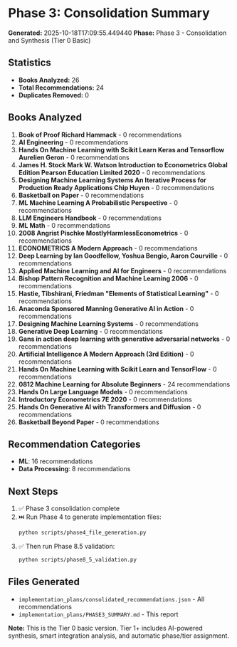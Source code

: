# Phase 3: Consolidation Summary

**Generated:** 2025-10-18T17:09:55.449440
**Phase:** Phase 3 - Consolidation and Synthesis (Tier 0 Basic)

## Statistics

- **Books Analyzed:** 26
- **Total Recommendations:** 24
- **Duplicates Removed:** 0

## Books Analyzed

1. **Book of Proof Richard Hammack** - 0 recommendations
2. **AI Engineering** - 0 recommendations
3. **Hands On Machine Learning with Scikit Learn Keras and Tensorflow   Aurelien Geron** - 0 recommendations
4. **James H. Stock Mark W. Watson Introduction to Econometrics Global Edition Pearson Education Limited 2020** - 0 recommendations
5. **Designing Machine Learning Systems An Iterative Process for Production Ready Applications   Chip Huyen** - 0 recommendations
6. **Basketball on Paper** - 0 recommendations
7. **ML Machine Learning A Probabilistic Perspective** - 0 recommendations
8. **LLM Engineers Handbook** - 0 recommendations
9. **ML Math** - 0 recommendations
10. **2008 Angrist Pischke MostlyHarmlessEconometrics** - 0 recommendations
11. **ECONOMETRICS A Modern Approach** - 0 recommendations
12. **Deep Learning by Ian Goodfellow, Yoshua Bengio, Aaron Courville** - 0 recommendations
13. **Applied Machine Learning and AI for Engineers** - 0 recommendations
14. **Bishop Pattern Recognition and Machine Learning 2006** - 0 recommendations
15. **Hastie, Tibshirani, Friedman   "Elements of Statistical Learning"** - 0 recommendations
16. **Anaconda Sponsored Manning Generative AI in Action** - 0 recommendations
17. **Designing Machine Learning Systems** - 0 recommendations
18. **Generative Deep Learning** - 0 recommendations
19. **Gans in action deep learning with generative adversarial networks** - 0 recommendations
20. **Artificial Intelligence   A Modern Approach (3rd Edition)** - 0 recommendations
21. **Hands On Machine Learning with Scikit Learn and TensorFlow** - 0 recommendations
22. **0812 Machine Learning for Absolute Beginners** - 24 recommendations
23. **Hands On Large Language Models** - 0 recommendations
24. **Introductory Econometrics 7E 2020** - 0 recommendations
25. **Hands On Generative AI with Transformers and Diffusion** - 0 recommendations
26. **Basketball Beyond Paper** - 0 recommendations


## Recommendation Categories

- **ML**: 16 recommendations
- **Data Processing**: 8 recommendations


## Next Steps

1. ✅ Phase 3 consolidation complete
2. ⏭️  Run Phase 4 to generate implementation files:
   ```bash
   python scripts/phase4_file_generation.py
   ```
3. ✅ Then run Phase 8.5 validation:
   ```bash
   python scripts/phase8_5_validation.py
   ```

## Files Generated

- `implementation_plans/consolidated_recommendations.json` - All recommendations
- `implementation_plans/PHASE3_SUMMARY.md` - This report

**Note:** This is the Tier 0 basic version. Tier 1+ includes AI-powered synthesis,
smart integration analysis, and automatic phase/tier assignment.
